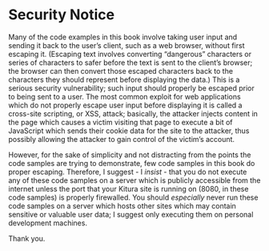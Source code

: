 # Security Notice

Many of the code examples in this book involve taking user input and sending it back to the user’s client, such as a web browser, without first escaping it. (Escaping text involves converting “dangerous” characters or series of characters to safer before the text is sent to the client’s browser; the browser can then convert those escaped characters back to the characters they should represent before displaying the data.) This is a serious security vulnerability; such input should properly be escaped prior to being sent to a user. The most common exploit for web applications which do not properly escape user input before displaying it is called a cross-site scripting, or XSS, attack; basically, the attacker injects content in the page which causes a victim visiting that page to execute a bit of JavaScript which sends their cookie data for the site to the attacker, thus possibly allowing the attacker to gain control of the victim’s account.

However, for the sake of simplicity and not distracting from the points the code samples are trying to demonstrate, few code samples in this book do proper escaping. Therefore, I suggest - I *insist* - that you do not execute any of these code samples on a server which is publicly accessible from the internet unless the port that your Kitura site is running on (8080, in these code samples) is properly firewalled. You should *especially* never run these code samples on a server which hosts other sites which may contain sensitive or valuable user data; I suggest only executing them on personal development machines.

Thank you.
